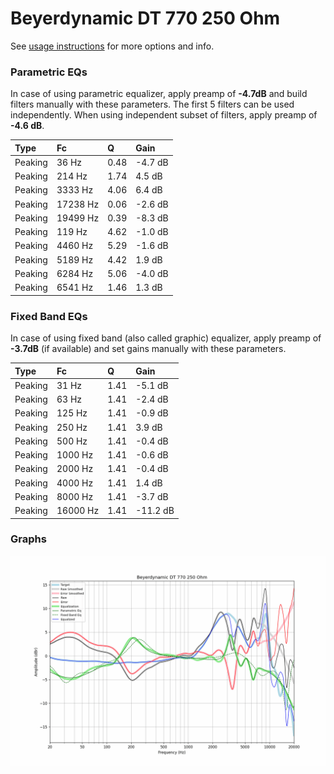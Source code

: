 # Beyerdynamic DT 770 250 Ohm
See [usage instructions](https://github.com/jaakkopasanen/AutoEq#usage) for more options and info.

### Parametric EQs
In case of using parametric equalizer, apply preamp of **-4.7dB** and build filters manually
with these parameters. The first 5 filters can be used independently.
When using independent subset of filters, apply preamp of **-4.6 dB**.

| Type    | Fc       |    Q | Gain    |
|:--------|:---------|:-----|:--------|
| Peaking | 36 Hz    | 0.48 | -4.7 dB |
| Peaking | 214 Hz   | 1.74 | 4.5 dB  |
| Peaking | 3333 Hz  | 4.06 | 6.4 dB  |
| Peaking | 17238 Hz | 0.06 | -2.6 dB |
| Peaking | 19499 Hz | 0.39 | -8.3 dB |
| Peaking | 119 Hz   | 4.62 | -1.0 dB |
| Peaking | 4460 Hz  | 5.29 | -1.6 dB |
| Peaking | 5189 Hz  | 4.42 | 1.9 dB  |
| Peaking | 6284 Hz  | 5.06 | -4.0 dB |
| Peaking | 6541 Hz  | 1.46 | 1.3 dB  |

### Fixed Band EQs
In case of using fixed band (also called graphic) equalizer, apply preamp of **-3.7dB**
(if available) and set gains manually with these parameters.

| Type    | Fc       |    Q | Gain     |
|:--------|:---------|:-----|:---------|
| Peaking | 31 Hz    | 1.41 | -5.1 dB  |
| Peaking | 63 Hz    | 1.41 | -2.4 dB  |
| Peaking | 125 Hz   | 1.41 | -0.9 dB  |
| Peaking | 250 Hz   | 1.41 | 3.9 dB   |
| Peaking | 500 Hz   | 1.41 | -0.4 dB  |
| Peaking | 1000 Hz  | 1.41 | -0.6 dB  |
| Peaking | 2000 Hz  | 1.41 | -0.4 dB  |
| Peaking | 4000 Hz  | 1.41 | 1.4 dB   |
| Peaking | 8000 Hz  | 1.41 | -3.7 dB  |
| Peaking | 16000 Hz | 1.41 | -11.2 dB |

### Graphs
![](./Beyerdynamic%20DT%20770%20250%20Ohm.png)